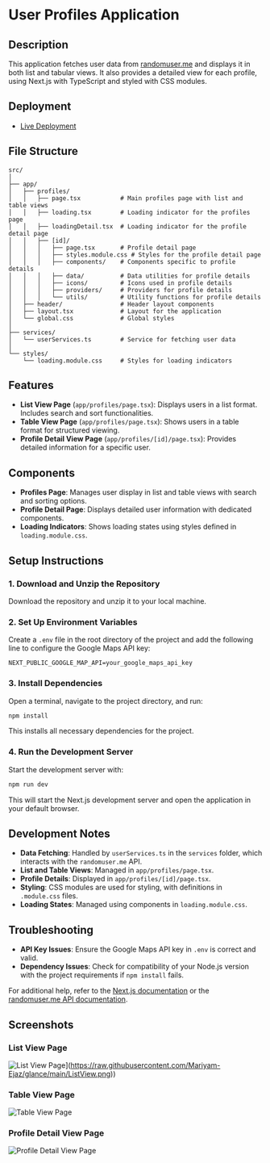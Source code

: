 # User Profiles Application

## Description

This application fetches user data from [randomuser.me](https://randomuser.me) and displays it in both list and tabular views. It also provides a detailed view for each profile, using Next.js with TypeScript and styled with CSS modules.

## Deployment

- [Live Deployment](https://your-deployment-link.com)

## File Structure

```plaintext
src/
│
├── app/
│   ├── profiles/
│   │   ├── page.tsx           # Main profiles page with list and table views
│   │   ├── loading.tsx        # Loading indicator for the profiles page
│   │   ├── loadingDetail.tsx  # Loading indicator for the profile detail page
│   │   ├── [id]/
│   │   │   ├── page.tsx       # Profile detail page
│   │   │   ├── styles.module.css # Styles for the profile detail page
│   │   │   ├── components/    # Components specific to profile details
│   │   │   ├── data/          # Data utilities for profile details
│   │   │   ├── icons/         # Icons used in profile details
│   │   │   ├── providers/     # Providers for profile details
│   │   │   └── utils/         # Utility functions for profile details
│   ├── header/                # Header layout components
│   ├── layout.tsx             # Layout for the application
│   └── global.css             # Global styles
│
├── services/
│   └── userServices.ts        # Service for fetching user data
│
└── styles/
    └── loading.module.css     # Styles for loading indicators
```

## Features

- **List View Page** (`app/profiles/page.tsx`): Displays users in a list format. Includes search and sort functionalities.
- **Table View Page** (`app/profiles/page.tsx`): Shows users in a table format for structured viewing.
- **Profile Detail View Page** (`app/profiles/[id]/page.tsx`): Provides detailed information for a specific user.

## Components

- **Profiles Page**: Manages user display in list and table views with search and sorting options.
- **Profile Detail Page**: Displays detailed user information with dedicated components.
- **Loading Indicators**: Shows loading states using styles defined in `loading.module.css`.

## Setup Instructions

### 1. Download and Unzip the Repository

   Download the repository and unzip it to your local machine.

### 2. Set Up Environment Variables

   Create a `.env` file in the root directory of the project and add the following line to configure the Google Maps API key:

   ```plaintext
   NEXT_PUBLIC_GOOGLE_MAP_API=your_google_maps_api_key
   ```

### 3. Install Dependencies

   Open a terminal, navigate to the project directory, and run:

   ```bash
   npm install
   ```

   This installs all necessary dependencies for the project.

### 4. Run the Development Server

   Start the development server with:

   ```bash
   npm run dev
   ```

   This will start the Next.js development server and open the application in your default browser.

## Development Notes

- **Data Fetching**: Handled by `userServices.ts` in the `services` folder, which interacts with the `randomuser.me` API.
- **List and Table Views**: Managed in `app/profiles/page.tsx`.
- **Profile Details**: Displayed in `app/profiles/[id]/page.tsx`.
- **Styling**: CSS modules are used for styling, with definitions in `.module.css` files.
- **Loading States**: Managed using components in `loading.module.css`.

## Troubleshooting

- **API Key Issues**: Ensure the Google Maps API key in `.env` is correct and valid.
- **Dependency Issues**: Check for compatibility of your Node.js version with the project requirements if `npm install` fails.

For additional help, refer to the [Next.js documentation](https://nextjs.org/docs) or the [randomuser.me API documentation](https://randomuser.me/documentation).

## Screenshots

### List View Page
![List View Page]([https://github.com/Mariyam-Ejaz/glance/blob/main/ListView.png)](https://raw.githubusercontent.com/Mariyam-Ejaz/glance/main/ListView.png))

### Table View Page
![Table View Page]([(https://github.com/Mariyam-Ejaz/glance/blob/main/TableView.png)](https://raw.githubusercontent.com/Mariyam-Ejaz/glance/main/TableView.png))

### Profile Detail View Page
![Profile Detail View Page]([(https://github.com/Mariyam-Ejaz/glance/blob/main/Detail.png)](https://github.com/Mariyam-Ejaz/glance/blob/main/Detail.png))

